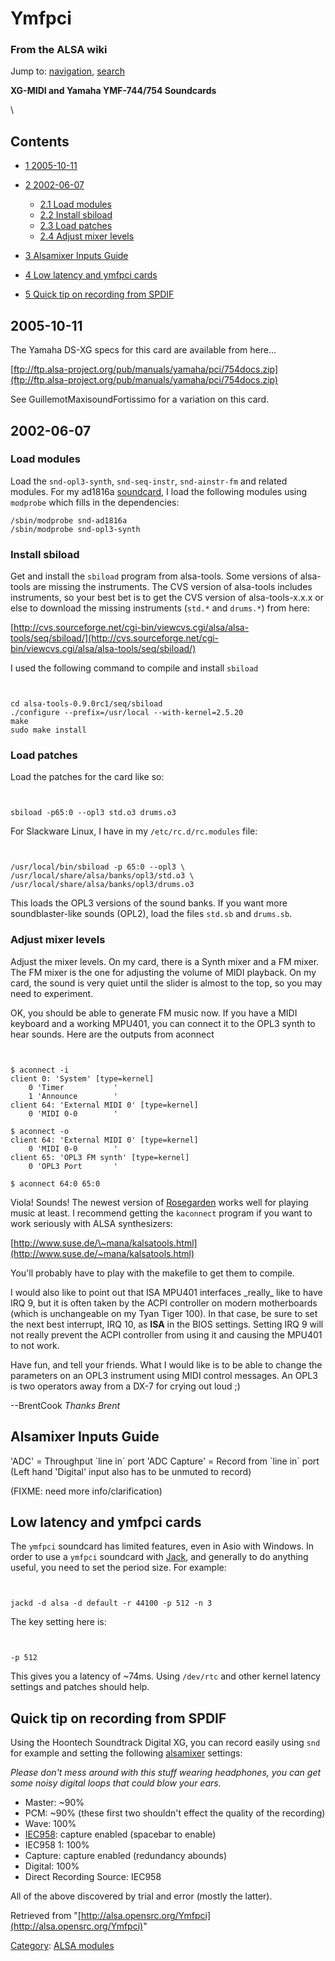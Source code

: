 Ymfpci
======

### From the ALSA wiki

Jump to: [navigation](#mw-head), [search](#p-search)

**XG-MIDI and Yamaha YMF-744/754 Soundcards**

\

Contents
--------

-   [1 2005-10-11](#2005-10-11)
-   [2 2002-06-07](#2002-06-07)
    -   [2.1 Load modules](#Load_modules)
    -   [2.2 Install sbiload](#Install_sbiload)
    -   [2.3 Load patches](#Load_patches)
    -   [2.4 Adjust mixer levels](#Adjust_mixer_levels)

-   [3 Alsamixer Inputs Guide](#Alsamixer_Inputs_Guide)
-   [4 Low latency and ymfpci cards](#Low_latency_and_ymfpci_cards)
-   [5 Quick tip on recording from
    SPDIF](#Quick_tip_on_recording_from_SPDIF)

2005-10-11
----------

The Yamaha DS-XG specs for this card are available from here...

[ftp://ftp.alsa-project.org/pub/manuals/yamaha/pci/754docs.zip](ftp://ftp.alsa-project.org/pub/manuals/yamaha/pci/754docs.zip)

See GuillemotMaxisoundFortissimo for a variation on this card.

2002-06-07
----------

### Load modules

Load the `snd-opl3-synth`, `snd-seq-instr`, `snd-ainstr-fm` and related
modules. For my ad1816a [soundcard](/Soundcard "Soundcard"), I load the
following modules using `modprobe` which fills in the dependencies: ` `

    /sbin/modprobe snd-ad1816a
    /sbin/modprobe snd-opl3-synth

### Install sbiload

Get and install the `sbiload` program from alsa-tools. Some versions of
alsa-tools are missing the instruments. The CVS version of alsa-tools
includes instruments, so your best bet is to get the CVS version of
alsa-tools-x.x.x or else to download the missing instruments (`std.*`
and `drums.*`) from here:

[http://cvs.sourceforge.net/cgi-bin/viewcvs.cgi/alsa/alsa-tools/seq/sbiload/](http://cvs.sourceforge.net/cgi-bin/viewcvs.cgi/alsa/alsa-tools/seq/sbiload/)

I used the following command to compile and install `sbiload`

` `

    cd alsa-tools-0.9.0rc1/seq/sbiload
    ./configure --prefix=/usr/local --with-kernel=2.5.20
    make
    sudo make install

### Load patches

Load the patches for the card like so:

` `

    sbiload -p65:0 --opl3 std.o3 drums.o3

For Slackware Linux, I have in my `/etc/rc.d/rc.modules` file:

` `

    /usr/local/bin/sbiload -p 65:0 --opl3 \
    /usr/local/share/alsa/banks/opl3/std.o3 \
    /usr/local/share/alsa/banks/opl3/drums.o3

This loads the OPL3 versions of the sound banks. If you want more
soundblaster-like sounds (OPL2), load the files `std.sb` and `drums.sb`.

### Adjust mixer levels

Adjust the mixer levels. On my card, there is a Synth mixer and a FM
mixer. The FM mixer is the one for adjusting the volume of MIDI
playback. On my card, the sound is very quiet until the slider is almost
to the top, so you may need to experiment.

OK, you should be able to generate FM music now. If you have a MIDI
keyboard and a working MPU401, you can connect it to the OPL3 synth to
hear sounds. Here are the outputs from aconnect

` `

    $ aconnect -i
    client 0: 'System' [type=kernel]
        0 'Timer           '
        1 'Announce        '
    client 64: 'External MIDI 0' [type=kernel]
        0 'MIDI 0-0        '

    $ aconnect -o
    client 64: 'External MIDI 0' [type=kernel]
        0 'MIDI 0-0        '
    client 65: 'OPL3 FM synth' [type=kernel]
        0 'OPL3 Port       '

    $ aconnect 64:0 65:0

Viola! Sounds! The newest version of
[Rosegarden](/Rosegarden "Rosegarden") works well for playing music at
least. I recommend getting the `kaconnect` program if you want to work
seriously with ALSA synthesizers:

[http://www.suse.de/\~mana/kalsatools.html](http://www.suse.de/~mana/kalsatools.html)

You'll probably have to play with the makefile to get them to compile.

I would also like to point out that ISA MPU401 interfaces \_really\_
like to have IRQ 9, but it is often taken by the ACPI controller on
modern motherboards (which is unchangeable on my Tyan Tiger 100). In
that case, be sure to set the next best interrupt, IRQ 10, as **ISA** in
the BIOS settings. Setting IRQ 9 will not really prevent the ACPI
controller from using it and causing the MPU401 to not work.

Have fun, and tell your friends. What I would like is to be able to
change the parameters on an OPL3 instrument using MIDI control messages.
An OPL3 is two operators away from a DX-7 for crying out loud ;)

--BrentCook *Thanks Brent*

Alsamixer Inputs Guide
----------------------

'ADC' = Throughput \`line in\` port 'ADC Capture' = Record from \`line
in\` port (Left hand 'Digital' input also has to be unmuted to record)

(FIXME: need more info/clarification)

Low latency and ymfpci cards
----------------------------

The `ymfpci` soundcard has limited features, even in Asio with Windows.
In order to use a `ymfpci` soundcard with [Jack](/Jack "Jack"), and
generally to do anything useful, you need to set the period size. For
example:

` `

    jackd -d alsa -d default -r 44100 -p 512 -n 3

The key setting here is:

` `

    -p 512

This gives you a latency of \~74ms. Using `/dev/rtc` and other kernel
latency settings and patches should help.

Quick tip on recording from SPDIF
---------------------------------

Using the Hoontech Soundtrack Digital XG, you can record easily using
`snd` for example and setting the following
[alsamixer](/Alsamixer "Alsamixer") settings:

*Please don't mess around with this stuff wearing headphones, you can
get some noisy digital loops that could blow your ears.*

-   Master: \~90%
-   PCM: \~90% (these first two shouldn't effect the quality of the
    recording)
-   Wave: 100%
-   [IEC958](?title=IEC958&action=edit&redlink=1 "IEC958 (page does not exist)"):
    capture enabled (spacebar to enable)
-   IEC958 1: 100%
-   Capture: capture enabled (redundancy abounds)
-   Digital: 100%
-   Direct Recording Source: IEC958

All of the above discovered by trial and error (mostly the latter).

Retrieved from
"[http://alsa.opensrc.org/Ymfpci](http://alsa.opensrc.org/Ymfpci)"

[Category](/Special:Categories "Special:Categories"): [ALSA
modules](/Category:ALSA_modules "Category:ALSA modules")

